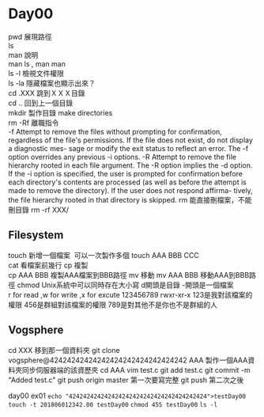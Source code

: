 # Day00
pwd 展現路徑  
ls  
man 說明  
man ls , man man  
ls -l 檢視文件權限  
ls -la 隱藏檔案也顯示出來？  
cd .XXX 跳到ＸＸＸ目錄  
cd .. 回到上一個目錄  
mkdir 製作目錄  make directories  
rm -Rf 離職指令  
     -f          Attempt to remove the files without prompting for confirmation, regardless of the
                 file's permissions.  If the file does not exist, do not display a diagnostic mes-
                 sage or modify the exit status to reflect an error.  The -f option overrides any
                 previous -i options.
     -R          Attempt to remove the file hierarchy rooted in each file argument.  The -R option
                 implies the -d option.  If the -i option is specified, the user is prompted for
                 confirmation before each directory's contents are processed (as well as before the
                 attempt is made to remove the directory).  If the user does not respond affirma-
                 tively, the file hierarchy rooted in that directory is skipped.
rm 能直接刪檔案，不能刪目錄
rm -rf XXX/ 
  
## Filesystem
touch 新增一個檔案 
可以一次製作多個 touch AAA BBB CCC  
cat 看檔案前幾行
cp 複製  
cp AAA BBB 複製AAA檔案到BBB路徑
mv 移動
mv AAA BBB 移動AAA到BBB路徑
chmod 
Unix系統中可以同時存在大小寫
d開頭是目錄 -開頭是一個檔案  
r for read ,w for write ,x for excute
123456789
rwxr-xr-x
123是我對該檔案的權限
456是群組對該檔案的權限
789是對其他不是你也不是群組的人

## Vogsphere

cd XXX 移到那一個資料夾
git clone vogsphere@42424242424242424242424242424242 AAA 製作一個AAA資料夾同步伺服器端的該資歷夾
cd AAA
vim test.c
git add test.c
git commit -m "Added test.c"
git push origin master 第一次要寫完整
git push 第二次之後

day00
ex01
`echo "424242424242424242424242424242424242424">testDay00`
`touch -t 201806012342.00 testDay00`
`chmod 455 testDay00`
`ls -l`
